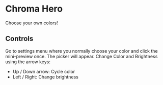 # Chroma Hero

Choose your own colors!
## Controls
Go to settings menu where you normally choose your color and click the mini-preview once.
The picker will appear. Change Color and Brightness using the arrow keys:
- Up / Down arrow: Cycle color
- Left / Right: Change brightness
